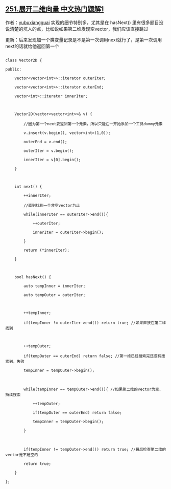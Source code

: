 ## [251.展开二维向量 中文热门题解1](https://leetcode.cn/problems/flatten-2d-vector/solutions/100000/c-chun-die-dai-qi-jie-fa-by-yubuxiangguai)

作者：[yubuxiangguai](https://leetcode.cn/u/yubuxiangguai)
实现的细节特别多，尤其是在 hasNext() 里有很多题目没说清楚的坑人的点，比如说如果第二维发现空vector，我们应该直接跳过
更新：后来发现加一个类变量记录是不是第一次调用next就行了，是第一次调用next的话就给他返回第一个
```
class Vector2D {
public:
    vector<vector<int>>::iterator outerIter;
    vector<vector<int>>::iterator outerEnd;
    vector<int>::iterator innerIter;
    
    Vector2D(vector<vector<int>>& v) {
        //因为第一个next要返回第一个元素，所以只能在一开始添加一个工具dummy元素
        v.insert(v.begin(), vector<int>(1,0));
        outerEnd = v.end();
        outerIter = v.begin();
        innerIter = v[0].begin();
    }
    
    int next() {
        ++innerIter;
        //直到找到一个非空vector为止
        while(innerIter == outerIter->end()){
            ++outerIter;
            innerIter = outerIter->begin();
        }
        return (*innerIter);
    }
    
    bool hasNext() {
        auto tempInner = innerIter;
        auto tempOuter = outerIter;
        
        ++tempInner;
        if(tempInner != outerIter->end()) return true; //如果直接在第二维找到
        
        ++tempOuter;
        if(tempOuter == outerEnd) return false; //第一维已经搜索完还没有搜索到，失败
        tempInner = tempOuter->begin();
        
        while(tempInner == tempOuter->end()){ //如果第二维的vector为空，持续搜索
            ++tempOuter;
            if(tempOuter == outerEnd) return false;
            tempInner = tempOuter->begin();
        }
        
        if(tempInner != tempOuter->end()) return true; //最后检查第二维的vector是不是空的
        return true;
    }
};
```
